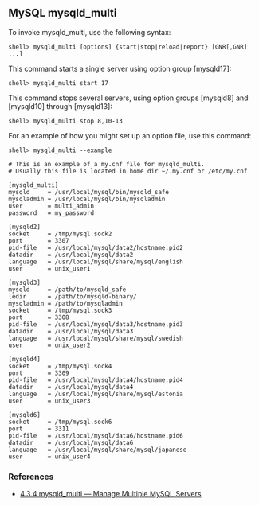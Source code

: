 ## MySQL mysqld_multi

To invoke mysqld_multi, use the following syntax:
```
shell> mysqld_multi [options] {start|stop|reload|report} [GNR[,GNR] ...]
```
This command starts a single server using option group [mysqld17]:
```
shell> mysqld_multi start 17
```
This command stops several servers, using option groups [mysqld8] and [mysqld10] through [mysqld13]:
```
shell> mysqld_multi stop 8,10-13
```
For an example of how you might set up an option file, use this command:
```
shell> mysqld_multi --example
```

```
# This is an example of a my.cnf file for mysqld_multi.
# Usually this file is located in home dir ~/.my.cnf or /etc/my.cnf

[mysqld_multi]
mysqld     = /usr/local/mysql/bin/mysqld_safe
mysqladmin = /usr/local/mysql/bin/mysqladmin
user       = multi_admin
password   = my_password

[mysqld2]
socket     = /tmp/mysql.sock2
port       = 3307
pid-file   = /usr/local/mysql/data2/hostname.pid2
datadir    = /usr/local/mysql/data2
language   = /usr/local/mysql/share/mysql/english
user       = unix_user1

[mysqld3]
mysqld     = /path/to/mysqld_safe
ledir      = /path/to/mysqld-binary/
mysqladmin = /path/to/mysqladmin
socket     = /tmp/mysql.sock3
port       = 3308
pid-file   = /usr/local/mysql/data3/hostname.pid3
datadir    = /usr/local/mysql/data3
language   = /usr/local/mysql/share/mysql/swedish
user       = unix_user2

[mysqld4]
socket     = /tmp/mysql.sock4
port       = 3309
pid-file   = /usr/local/mysql/data4/hostname.pid4
datadir    = /usr/local/mysql/data4
language   = /usr/local/mysql/share/mysql/estonia
user       = unix_user3

[mysqld6]
socket     = /tmp/mysql.sock6
port       = 3311
pid-file   = /usr/local/mysql/data6/hostname.pid6
datadir    = /usr/local/mysql/data6
language   = /usr/local/mysql/share/mysql/japanese
user       = unix_user4
```

### References
- [4.3.4 mysqld_multi — Manage Multiple MySQL Servers](https://dev.mysql.com/doc/refman/5.6/en/mysqld-multi.html)